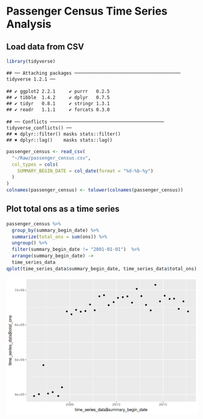 Passenger Census Time Series Analysis
================

## Load data from CSV

``` r
library(tidyverse)
```

    ## ── Attaching packages ─────────────────────────────────────── tidyverse 1.2.1 ──

    ## ✔ ggplot2 2.2.1     ✔ purrr   0.2.5
    ## ✔ tibble  1.4.2     ✔ dplyr   0.7.5
    ## ✔ tidyr   0.8.1     ✔ stringr 1.3.1
    ## ✔ readr   1.1.1     ✔ forcats 0.3.0

    ## ── Conflicts ────────────────────────────────────────── tidyverse_conflicts() ──
    ## ✖ dplyr::filter() masks stats::filter()
    ## ✖ dplyr::lag()    masks stats::lag()

``` r
passenger_census <- read_csv(
  "~/Raw/passenger_census.csv",
  col_types = cols(
    SUMMARY_BEGIN_DATE = col_date(format = "%d-%b-%y")
  )
)
colnames(passenger_census) <- tolower(colnames(passenger_census))
```

## Plot total ons as a time series

``` r
passenger_census %>% 
  group_by(summary_begin_date) %>% 
  summarize(total_ons = sum(ons)) %>%
  ungroup() %>%
  filter(summary_begin_date != "2001-01-01")  %>% 
  arrange(summary_begin_date) ->
  time_series_data
qplot(time_series_data$summary_begin_date, time_series_data$total_ons)
```

![](time-series_files/figure-gfm/unnamed-chunk-2-1.png)<!-- -->
